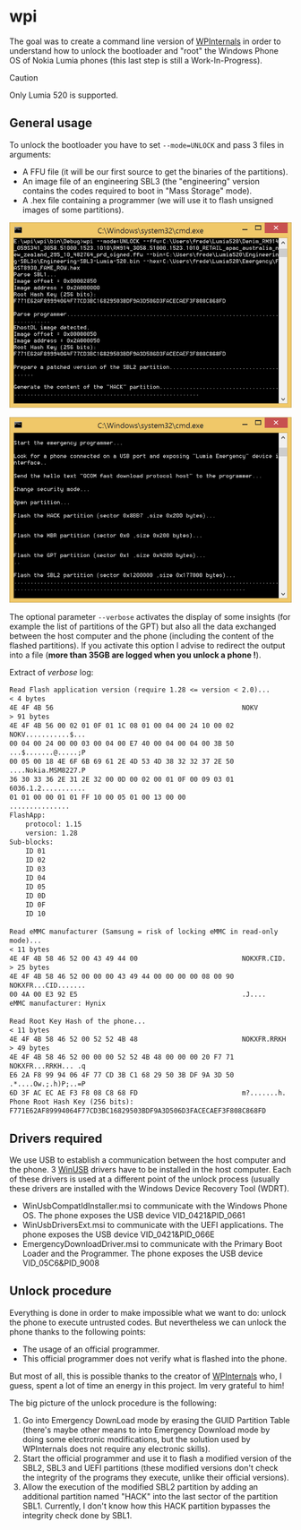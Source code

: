 # wpi

The goal was to create a command line version of [WPInternals](https://github.com/ReneLergner/WPinternals) in order to understand how to unlock the bootloader and "root" the Windows Phone OS of Nokia Lumia phones (this last step is still a Work-In-Progress).  

> [!CAUTION]
> Only Lumia 520 is supported.

## General usage

To unlock the bootloader you have to set `--mode=UNLOCK` and pass 3 files in arguments:  
- A FFU file (it will be our first source to get the binaries of the partitions).
- An image file of an engineering SBL3 (the "engineering" version contains the codes required to boot in "Mass Storage" mode).
- A .hex file containing a programmer (we will use it to flash unsigned images of some partitions).

![](wpi01.png)

![](wpi02.png)

The optional parameter `--verbose` activates the display of some insights (for example the list of partitions of the GPT) but also all the data exchanged between the host computer and the phone (including the content of the flashed partitions). If you activate this option I advise to redirect the output into a file (**more than 35GB are logged when you unlock a phone !**).

Extract of _verbose_ log:
```
Read Flash application version (require 1.28 <= version < 2.0)...
< 4 bytes
4E 4F 4B 56                                               NOKV
> 91 bytes
4E 4F 4B 56 00 02 01 0F 01 1C 08 01 00 04 00 24 10 00 02  NOKV...........$...
00 04 00 24 00 00 03 00 04 00 E7 40 00 04 00 04 00 3B 50  ...$.......@.....;P
00 05 00 18 4E 6F 6B 69 61 2E 4D 53 4D 38 32 32 37 2E 50  ....Nokia.MSM8227.P
36 30 33 36 2E 31 2E 32 00 0D 00 02 00 01 0F 00 09 03 01  6036.1.2...........
01 01 00 00 01 01 FF 10 00 05 01 00 13 00 00              ...............
FlashApp:
	protocol: 1.15
	version: 1.28
Sub-blocks:
	ID 01
	ID 02
	ID 03
	ID 04
	ID 05
	ID 0D
	ID 0F
	ID 10

Read eMMC manufacturer (Samsung = risk of locking eMMC in read-only mode)...
< 11 bytes
4E 4F 4B 58 46 52 00 43 49 44 00                          NOKXFR.CID.
> 25 bytes
4E 4F 4B 58 46 52 00 00 00 43 49 44 00 00 00 00 08 00 90  NOKXFR...CID.......
00 4A 00 E3 92 E5                                         .J....
eMMC manufacturer: Hynix

Read Root Key Hash of the phone...
< 11 bytes
4E 4F 4B 58 46 52 00 52 52 4B 48                          NOKXFR.RRKH
> 49 bytes
4E 4F 4B 58 46 52 00 00 00 52 52 4B 48 00 00 00 20 F7 71  NOKXFR...RRKH... .q
E6 2A F8 99 94 06 4F 77 CD 3B C1 68 29 50 3B DF 9A 3D 50  .*....Ow.;.h)P;..=P
6D 3F AC EC AE F3 F8 08 C8 68 FD                          m?.......h.
Phone Root Hash Key (256 bits): F771E62AF89994064F77CD3BC16829503BDF9A3D506D3FACECAEF3F808C868FD
```

## Drivers required

We use USB to establish a communication between the host computer and the phone. 3 [WinUSB](https://en.wikipedia.org/wiki/WinUSB) drivers have to be installed in the host computer. Each of these drivers is used at a different point of the unlock process (usually these drivers are installed with the Windows Device Recovery Tool (WDRT).
- WinUsbCompatIdInstaller.msi to communicate with the Windows Phone OS. The phone exposes the USB device VID_0421&PID_0661
- WinUsbDriversExt.msi to communicate with the UEFI applications. The phone exposes the USB device VID_0421&PID_066E
- EmergencyDownloadDriver.msi to communicate with the Primary Boot Loader and the Programmer. The phone exposes the USB device VID_05C6&PID_9008

## Unlock procedure

Everything is done in order to make impossible what we want to do: unlock the phone to execute untrusted codes.
But nevertheless we can unlock the phone thanks to the following points:

- The usage of an official programmer.
- This official programmer does not verify what is flashed into the phone.

But most of all, this is possible thanks to the creator of [WPInternals](https://github.com/ReneLergner/WPinternals) who, I guess, spent a lot of time an energy in this project. Im very grateful to him!

The big picture of the unlock procedure is the following:

1. Go into Emergency DownLoad mode by erasing the GUID Partition Table (there's maybe other means to into Emergency Download mode by doing some electronic modifications, but the solution used by WPInternals does not require any electronic skills).
2. Start the official programmer and use it to flash a modified version of the SBL2, SBL3 and UEFI partitions (these modified versions don't check the integrity of the programs they execute, unlike their official versions).
3. Allow the execution of the modified SBL2 partition by adding an additional partition named "HACK" into the last sector of the partition SBL1. Currently, I don't know how this HACK partition bypasses the integrity check done by SBL1.





